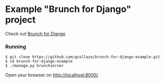 # Example "Brunch for Django" project

Check out [Brunch for Django](https://github.com/gcollazo/brunch-for-django)

### Running

```
$ git clone https://github.com/gcollazo/brunch-for-django-example.git
$ cd brunch-for-django-example
$ ./manage.py brunchserver
```
Open your browser on [http://localhost:8000/](http://localhost:8000/)